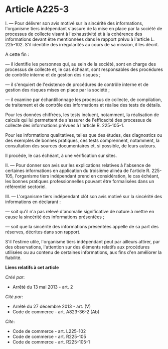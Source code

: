 # Article A225-3

I. ― Pour délivrer son avis motivé sur la sincérité des informations, l'organisme tiers indépendant s'assure de la mise en
place par la société de processus de collecte visant à l'exhaustivité et à la cohérence des informations devant être
mentionnées dans le rapport prévu à l'article L. 225-102. S'il identifie des irrégularités au cours de sa mission, il les
décrit. 

A cette fin : 

― il identifie les personnes qui, au sein de la société, sont en charge des processus de collecte et, le cas échéant, sont
responsables des procédures de contrôle interne et de gestion des risques ; 

― il s'enquiert de l'existence de procédures de contrôle interne et de gestion des risques mises en place par la société ; 

― il examine par échantillonnage les processus de collecte, de compilation, de traitement et de contrôle des informations et
réalise des tests de détails. 

Pour les données chiffrées, les tests incluent, notamment, la réalisation de calculs qui lui permettent de s'assurer de
l'efficacité des processus de collecte des informations prévues à l'article R. 225-105-1. 

Pour les informations qualitatives, telles que des études, des diagnostics ou des exemples de bonnes pratiques, ces tests
comprennent, notamment, la consultation des sources documentaires et, si possible, de leurs auteurs. 

Il procède, le cas échéant, à une vérification sur sites. 

II. ― Pour donner son avis sur les explications relatives à l'absence de certaines informations en application du troisième
alinéa de l'article R. 225-105, l'organisme tiers indépendant prend en considération, le cas échéant, les bonnes pratiques
professionnelles pouvant être formalisées dans un référentiel sectoriel. 

III. ― L'organisme tiers indépendant clôt son avis motivé sur la sincérité des informations en déclarant : 

― soit qu'il n'a pas relevé d'anomalie significative de nature à mettre en cause la sincérité des informations présentées ; 

― soit que la sincérité des informations présentées appelle de sa part des réserves, décrites dans son rapport. 

S'il l'estime utile, l'organisme tiers indépendant peut par ailleurs attirer, par des observations, l'attention sur des
éléments relatifs aux procédures utilisées ou au contenu de certaines informations, aux fins d'en améliorer la fiabilité.

**Liens relatifs à cet article**

_Créé par_:

  - Arrêté du 13 mai 2013 - art. 2

_Cité par_:

  - Arrêté du 27 décembre 2013 - art. (V)
  - Code de commerce - art. A823-36-2 (Ab)

_Cite_:

  - Code de commerce - art. L225-102
  - Code de commerce - art. R225-105
  - Code de commerce - art. R225-105-1
